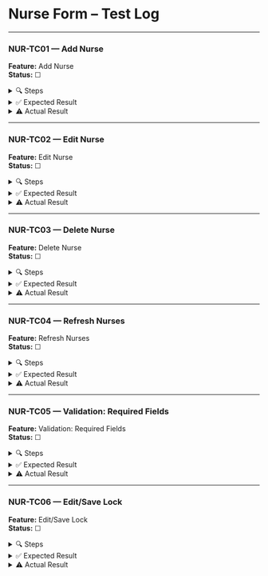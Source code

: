 ﻿# Nurse Form – Test Log

---

### NUR-TC01 — Add Nurse

**Feature:** Add Nurse  
**Status:** ☐

<details>
<summary>🔍 Steps</summary>

1. Launch app, log in.  
2. Click **Nurses** in left nav.  
3. Click **New**.  
4. Enter:  
   - First Name = “Amy”  
   - Last Name  = “Watson”  
   - Department = “Oncology”  
   - Phone      = “555-2222”  
   - Email      = “awatson@meditech.com”  
5. Click **Save**.
</details>

<details>
<summary>✅ Expected Result</summary>

A new row appears in the grid with:  
- ID auto-generated  
- Name = “Amy Watson”  
- Department = “Oncology”  
- Phone = “555-2222”  
- Email = “awatson@meditech.com”
</details>

<details>
<summary>⚠️ Actual Result</summary>

*Fill after test run…*  
</details>

---

### NUR-TC02 — Edit Nurse

**Feature:** Edit Nurse  
**Status:** ☐

<details>
<summary>🔍 Steps</summary>

1. Select the row added in NUR-TC01.  
2. Click **Edit**.  
3. Change Department to “Pediatrics.”  
4. Change Phone to “555-3333.”  
5. Click **Save**.
</details>

<details>
<summary>✅ Expected Result</summary>

- Department changes to “Pediatrics”  
- Phone changes to “555-3333”
</details>

<details>
<summary>⚠️ Actual Result</summary>

*Fill after test run…*  
</details>

---

### NUR-TC03 — Delete Nurse

**Feature:** Delete Nurse  
**Status:** ☐

<details>
<summary>🔍 Steps</summary>

1. Select the row from NUR-TC01/NUR-TC02.  
2. Click **Delete**.  
3. Confirm **Yes**.
</details>

<details>
<summary>✅ Expected Result</summary>

- The selected nurse disappears from the grid.
</details>

<details>
<summary>⚠️ Actual Result</summary>

*Fill after test run…*  
</details>

---

### NUR-TC04 — Refresh Nurses

**Feature:** Refresh Nurses  
**Status:** ☐

<details>
<summary>🔍 Steps</summary>

1. Click **Refresh** (even if no changes were made).
</details>

<details>
<summary>✅ Expected Result</summary>

- The grid reloads and shows the same set of nurses (no duplicates).
</details>

<details>
<summary>⚠️ Actual Result</summary>

*Fill after test run…*  
</details>

---

### NUR-TC05 — Validation: Required Fields

**Feature:** Validation: Required Fields  
**Status:** ☐

<details>
<summary>🔍 Steps</summary>

1. Click **New**.  
2. Leave “First Name” blank; fill other fields.  
3. Click **Save**.  
4. Repeat leaving Last Name, Department, Phone, or Email blank.
</details>

<details>
<summary>✅ Expected Result</summary>

- Warning: “Please fill in all fields (First Name, Last Name, Department, Phone, Email).”
</details>

<details>
<summary>⚠️ Actual Result</summary>

*Fill after test run…*  
</details>

---

### NUR-TC06 — Edit/Save Lock

**Feature:** Edit/Save Lock  
**Status:** ☐

<details>
<summary>🔍 Steps</summary>

1. Select an existing nurse row.  
2. Click **Edit**.  
3. Verify **New** and **Refresh** are disabled while editing.  
4. Click **Save**.
</details>

<details>
<summary>✅ Expected Result</summary>

- While editing, **New** and **Refresh** remain disabled; after **Save**, they become enabled again.
</details>

<details>
<summary>⚠️ Actual Result</summary>

*Fill after test run…*  
</details>
